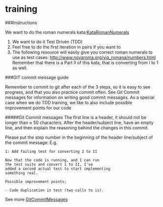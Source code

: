 # training

###Instructions

We want to do the roman numerals kata:[KataRomanNumerals](http://www.codingdojo.org/cgi-bin/index.pl?KataRomanNumerals) 

1. We want to do it Test Driven (TDD)
2. Feel free to do the first iteration in pairs if you want to
3. The following resource will easily give you correct roman numerals to use as test cases: http://www.novaroma.org/via_romana/numbers.html Remember that there is a Part II of this kata, that is converting from I to 1 as well.

###GIT commit message guide

Remember to commit to git after each of the 3 steps, so it is easy to see progress, and that you also practice commit often. See Git Commit messages for information on writing good commit messages. As a special case when we do TDD training, we like to also include possible improvement points for our code

#####Git Commit messages
The first line is a header, it should not be longer than ≈ 50 characters. After the header/subject line, have an empty line, and then explain the reasoning behind the changes in this commit.

Please put the step number in the beginning of the header line/subject of the commit message: E.g.

	1: Add failing test for converting 2 to II
 
	Now that the code is running, and I can run
	the test suite and convert 1 to II, I've
	added a second actual test to start implementing
	something real.
 
	Possible improvement points:
 
	- Code duplication in test (two calls to is).

See more [GitCommitMessages](https://wiki.openstack.org/wiki/GitCommitMessages)
